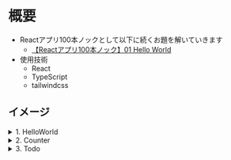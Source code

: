 # 概要
- Reactアプリ100本ノックとして以下に続くお題を解いていきます
  - [【Reactアプリ100本ノック】01 Hello World](https://qiita.com/Sicut_study/items/3c5cd798313854a471a0)
- 使用技術
  - React
  - TypeScript
  - tailwindcss

## イメージ
<details>
<summary> 1. HelloWorld</summary>
  
  - コンポーネント：HelloWorld.tsx  
  <img width="250" alt="01_helloworld" src="https://github.com/yoshikawa11/React100/assets/35718817/c5ad96f2-7f1f-477f-b6ed-caf04672d872">
</details>

<details>
<summary> 2. Counter</summary>
  
  - コンポーネント：Counter.tsx  
  <img width="250" alt="02_counter" src="https://github.com/yoshikawa11/React100/assets/35718817/a21cbff4-74e3-480d-98bc-171af186bae2">
</details>

<details>
<summary> 3. Todo</summary>
  
  - コンポーネント：Todo.tsx  
  <img width="250" alt="03_todo" style="margin-right: 30px" src="https://github.com/yoshikawa11/React100/assets/35718817/740b04e2-c09b-4b33-92e5-1ce7a81270a0">
  <img width="250" alt="03_todo_validation" src="https://github.com/yoshikawa11/React100/assets/35718817/9ae5858e-98b4-4a15-8d14-143657c29e06">
</details>
